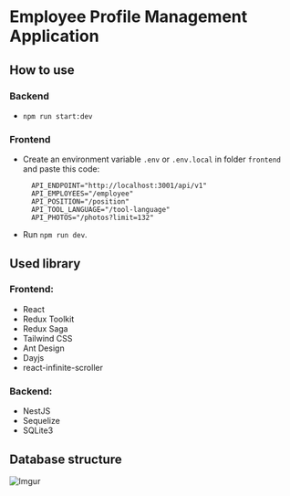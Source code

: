 # Employee Profile Management Application

## How to use

### Backend

- `npm run start:dev`

### Frontend

- Create an environment variable `.env` or `.env.local` in folder `frontend` and paste this code:
  ```
    API_ENDPOINT="http://localhost:3001/api/v1"
    API_EMPLOYEES="/employee"
    API_POSITION="/position"
    API_TOOL_LANGUAGE="/tool-language"
    API_PHOTOS="/photos?limit=132"
  ```
- Run `npm run dev`.

## Used library

### Frontend:

- React
- Redux Toolkit
- Redux Saga
- Tailwind CSS
- Ant Design
- Dayjs
- react-infinite-scroller

### Backend:

- NestJS
- Sequelize
- SQLite3

## Database structure

![Imgur](https://i.imgur.com/bicbyYC.png)
